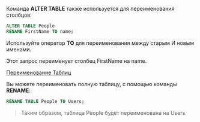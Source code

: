 Команда **ALTER TABLE** также используется для переименования столбцов:  
```sql  
ALTER TABLE People  
RENAME FirstName TO name;  
```  

Используйте оператор **TO** для переименования между старым И новым именами.

Этот запрос переименует столбец FirstName на name.  

<ins>Переименование Таблиц</ins>

Вы можете переименовать полную таблицу, с помощью команды **RENAME**:  
```sql  
RENAME TABLE People TO Users;  
```   

>Таким образом, таблица People будет переименована на Users.
  
